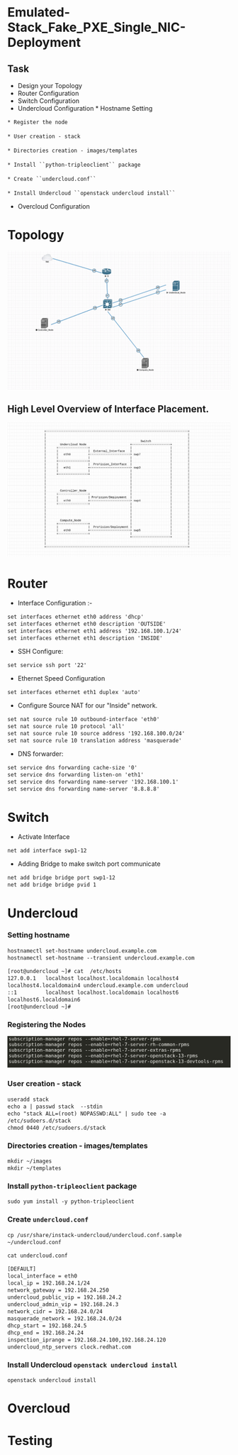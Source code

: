 # Emulated-Stack_Fake_PXE_Single_NIC-Deployment

## Task
  *   Design your Topology
  *   Router Configuration
  *   Switch Configuration
  *   Undercloud Configuration
    * Hostname Setting

    * Register the node

    * User creation - stack

    * Directories creation - images/templates

    * Install ``python-tripleoclient`` package

    * Create ``undercloud.conf``

    * Install Undercloud ``openstack undercloud install``
  *   Overcloud Configuration

# Topology
![Image ](https://github.com/NileshChandekar/emulated_stack/blob/master/emulatedstack_osp13_fake_pxe_single_nic/images/q1.png)

## High Level Overview of Interface Placement.

![Image ](https://github.com/NileshChandekar/emulated_stack/blob/master/emulatedstack_osp13_fake_pxe_single_nic/images/q4.png)
# Router

* Interface Configuration :-

~~~
set interfaces ethernet eth0 address 'dhcp'
set interfaces ethernet eth0 description 'OUTSIDE'
set interfaces ethernet eth1 address '192.168.100.1/24'
set interfaces ethernet eth1 description 'INSIDE'
~~~

* SSH Configure:

~~~
set service ssh port '22'
~~~

* Ethernet Speed Configuration

~~~
set interfaces ethernet eth1 duplex 'auto'
~~~

* Configure Source NAT for our "Inside" network.

~~~
set nat source rule 10 outbound-interface 'eth0'
set nat source rule 10 protocol 'all'
set nat source rule 10 source address '192.168.100.0/24'
set nat source rule 10 translation address 'masquerade'
~~~

* DNS forwarder:

~~~
set service dns forwarding cache-size '0'
set service dns forwarding listen-on 'eth1'
set service dns forwarding name-server '192.168.100.1'
set service dns forwarding name-server '8.8.8.8'
~~~

# Switch

* Activate Interface

~~~
net add interface swp1-12
~~~

* Adding Bridge to make switch port communicate

~~~
net add bridge bridge port swp1-12
net add bridge bridge pvid 1
~~~

# Undercloud

### Setting hostname

~~~
hostnamectl set-hostname undercloud.example.com
hostnamectl set-hostname --transient undercloud.example.com
~~~
~~~
[root@undercloud ~]# cat  /etc/hosts
127.0.0.1   localhost localhost.localdomain localhost4 localhost4.localdomain4 undercloud.example.com undercloud
::1         localhost localhost.localdomain localhost6 localhost6.localdomain6
[root@undercloud ~]#
~~~

### Registering the Nodes

![Image](https://github.com/NileshChandekar/emulated_stack/blob/master/emulatedstack_without_OVS_LACP/images/e10.png)

### User creation - stack

~~~
useradd stack
echo a | passwd stack  --stdin
echo "stack ALL=(root) NOPASSWD:ALL" | sudo tee -a /etc/sudoers.d/stack
chmod 0440 /etc/sudoers.d/stack
~~~

### Directories creation - images/templates

~~~
mkdir ~/images
mkdir ~/templates
~~~

### Install ``python-tripleoclient`` package

~~~
sudo yum install -y python-tripleoclient
~~~

### Create ``undercloud.conf``

~~~
cp /usr/share/instack-undercloud/undercloud.conf.sample ~/undercloud.conf
~~~

~~~
cat undercloud.conf
~~~

~~~
[DEFAULT]
local_interface = eth0
local_ip = 192.168.24.1/24
network_gateway = 192.168.24.250
undercloud_public_vip = 192.168.24.2
undercloud_admin_vip = 192.168.24.3
network_cidr = 192.168.24.0/24
masquerade_network = 192.168.24.0/24
dhcp_start = 192.168.24.5
dhcp_end = 192.168.24.24
inspection_iprange = 192.168.24.100,192.168.24.120
undercloud_ntp_servers clock.redhat.com
~~~

### Install Undercloud ``openstack undercloud install``

~~~
openstack undercloud install
~~~



# Overcloud

# Testing
